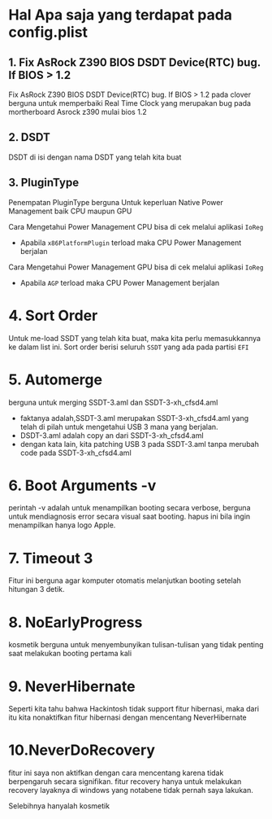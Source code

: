 # Hal Apa saja yang terdapat pada config.plist

## 1. Fix AsRock Z390 BIOS DSDT Device(RTC) bug. If BIOS > 1.2
Fix AsRock Z390 BIOS DSDT Device(RTC) bug. If BIOS > 1.2 pada clover berguna untuk memperbaiki Real Time Clock yang merupakan bug pada mortherboard Asrock z390 mulai bios 1.2


## 2. DSDT
DSDT di isi dengan nama DSDT yang telah kita buat

## 3. PluginType

Penempatan PluginType berguna Untuk keperluan Native Power Management baik CPU maupun GPU

Cara Mengetahui Power Management CPU bisa di cek melalui aplikasi `IoReg`
* Apabila `x86PlatformPlugin` terload maka CPU Power Management berjalan

Cara Mengetahui Power Management GPU bisa di cek melalui aplikasi `IoReg`
* Apabila `AGP` terload maka CPU Power Management berjalan


# 4. Sort Order
Untuk me-load SSDT yang telah kita buat, maka kita perlu memasukkannya ke dalam list ini.
Sort order berisi seluruh `SSDT` yang ada pada partisi `EFI`

# 5. Automerge
berguna untuk merging SSDT-3.aml dan SSDT-3-xh_cfsd4.aml

- faktanya adalah,SSDT-3.aml merupakan SSDT-3-xh_cfsd4.aml yang telah di pilah untuk mengetahui USB 3 mana yang berjalan.
- DSDT-3.aml adalah copy an dari SSDT-3-xh_cfsd4.aml
- dengan kata lain, kita patching USB 3 pada SSDT-3.aml tanpa merubah code pada SSDT-3-xh_cfsd4.aml

# 6. Boot Arguments -v
perintah -v adalah untuk menampilkan booting secara verbose, berguna untuk mendiagnosis error secara visual saat booting. hapus ini bila ingin menampilkan hanya logo Apple.

# 7. Timeout 3
Fitur ini berguna agar komputer otomatis melanjutkan booting setelah hitungan 3 detik.

# 8. NoEarlyProgress
kosmetik berguna untuk menyembunyikan tulisan-tulisan yang tidak penting saat melakukan booting pertama kali

# 9. NeverHibernate
Seperti kita tahu bahwa Hackintosh tidak support fitur hibernasi, maka dari itu kita nonaktifkan fitur hibernasi dengan mencentang NeverHibernate

# 10.NeverDoRecovery
fitur ini saya non aktifkan dengan cara mencentang karena tidak berpengaruh secara signifikan. fitur recovery hanya untuk melakukan recovery layaknya di windows yang notabene tidak pernah saya lakukan.


Selebihnya hanyalah kosmetik
